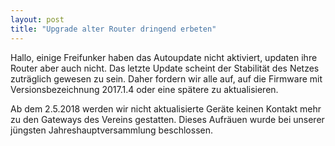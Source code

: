 ```yaml
---
layout: post
title: "Upgrade alter Router dringend erbeten"
---
```

Hallo, einige Freifunker haben das Autoupdate nicht aktiviert,
updaten ihre Router aber auch nicht. Das letzte Update
scheint der Stabilität des Netzes zuträglich gewesen zu
sein. Daher fordern wir alle auf, auf die Firmware mit
Versionsbezeichnung 2017.1.4 oder eine spätere zu
aktualisieren.

Ab dem 2.5.2018 werden wir nicht aktualisierte Geräte
keinen Kontakt mehr zu den Gateways des Vereins gestatten.
Dieses Aufräuen wurde bei unserer jüngsten
Jahreshauptversammlung beschlossen.
